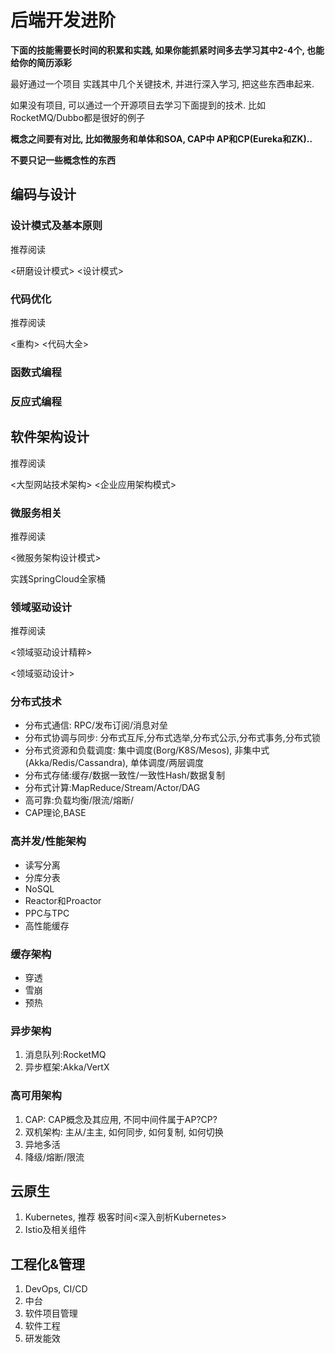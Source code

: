 # 后端开发进阶

**下面的技能需要长时间的积累和实践, 如果你能抓紧时间多去学习其中2-4个, 也能给你的简历添彩**

最好通过一个项目 实践其中几个关键技术, 并进行深入学习, 把这些东西串起来.

如果没有项目, 可以通过一个开源项目去学习下面提到的技术. 比如 RocketMQ/Dubbo都是很好的例子

**概念之间要有对比, 比如微服务和单体和SOA,  CAP中 AP和CP(Eureka和ZK)..**

**不要只记一些概念性的东西**

## 编码与设计


### 设计模式及基本原则

推荐阅读

<研磨设计模式>
<设计模式>

### 代码优化

推荐阅读

<Effective Java>
<重构>
<代码大全>

### 函数式编程

### 反应式编程

## 软件架构设计

推荐阅读

<大型网站技术架构>
<企业应用架构模式>

### 微服务相关

推荐阅读

<微服务架构设计模式>

实践SpringCloud全家桶

### 领域驱动设计

推荐阅读

<领域驱动设计精粹>

<领域驱动设计>

### 分布式技术

* 分布式通信: RPC/发布订阅/消息对垒
* 分布式协调与同步: 分布式互斥,分布式选举,分布式公示,分布式事务,分布式锁
* 分布式资源和负载调度: 集中调度(Borg/K8S/Mesos), 非集中式(Akka/Redis/Cassandra), 单体调度/两层调度
* 分布式存储:缓存/数据一致性/一致性Hash/数据复制
* 分布式计算:MapReduce/Stream/Actor/DAG
* 高可靠:负载均衡/限流/熔断/
* CAP理论,BASE


### 高并发/性能架构

* 读写分离
* 分库分表
* NoSQL
* Reactor和Proactor
* PPC与TPC
* 高性能缓存


### 缓存架构

* 穿透
* 雪崩
* 预热


### 异步架构

1. 消息队列:RocketMQ
2. 异步框架:Akka/VertX

### 高可用架构
1. CAP: CAP概念及其应用, 不同中间件属于AP?CP?
2. 双机架构: 主从/主主, 如何同步, 如何复制, 如何切换
3. 异地多活
4. 降级/熔断/限流

## 云原生

1. Kubernetes, 推荐 极客时间<深入剖析Kubernetes>
2. Istio及相关组件

## 工程化&管理

1. DevOps, CI/CD
2. 中台
3. 软件项目管理
4. 软件工程
5. 研发能效